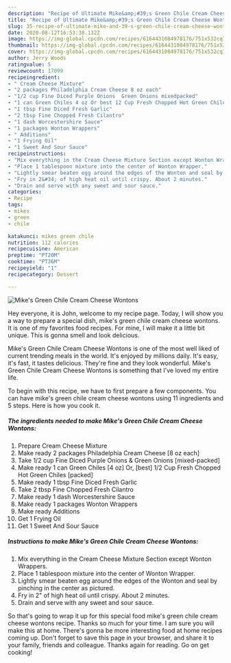 ```yaml
---
description: "Recipe of Ultimate Mike&amp;#39;s Green Chile Cream Cheese Wontons"
title: "Recipe of Ultimate Mike&amp;#39;s Green Chile Cream Cheese Wontons"
slug: 35-recipe-of-ultimate-mike-and-39-s-green-chile-cream-cheese-wontons
date: 2020-08-12T16:53:38.132Z
image: https://img-global.cpcdn.com/recipes/6164431084978176/751x532cq70/mikes-green-chile-cream-cheese-wontons-recipe-main-photo.jpg
thumbnail: https://img-global.cpcdn.com/recipes/6164431084978176/751x532cq70/mikes-green-chile-cream-cheese-wontons-recipe-main-photo.jpg
cover: https://img-global.cpcdn.com/recipes/6164431084978176/751x532cq70/mikes-green-chile-cream-cheese-wontons-recipe-main-photo.jpg
author: Jerry Woods
ratingvalue: 5
reviewcount: 17099
recipeingredient:
- " Cream Cheese Mixture"
- "2 packages Philadelphia Cream Cheese 8 oz each"
- "1/2 cup Fine Diced Purple Onions  Green Onions mixedpacked"
- "1 can Green Chiles 4 oz Or best 12 Cup Fresh Chopped Hot Green Chiles packed"
- "1 tbsp Fine Diced Fresh Garlic"
- "2 tbsp Fine Chopped Fresh Cilantro"
- "1 dash Worcestershire Sauce"
- "1 packages Wonton Wrappers"
- " Additions"
- "1 Frying Oil"
- "1 Sweet And Sour Sauce"
recipeinstructions:
- "Mix everything in the Cream Cheese Mixture Section except Wonton Wrappers."
- "Place 1 tablespoon mixture into the center of Wonton Wrapper."
- "Lightly smear beaten egg around the edges of the Wonton and seal by pinching in the center as pictured."
- "Fry in 2&#34; of high heat oil until crispy. About 2 minutes."
- "Drain and serve with any sweet and sour sauce."
categories:
- Recipe
tags:
- mikes
- green
- chile

katakunci: mikes green chile 
nutrition: 112 calories
recipecuisine: American
preptime: "PT20M"
cooktime: "PT36M"
recipeyield: "1"
recipecategory: Dessert

---
```



![Mike&#39;s Green Chile Cream Cheese Wontons](https://img-global.cpcdn.com/recipes/6164431084978176/751x532cq70/mikes-green-chile-cream-cheese-wontons-recipe-main-photo.jpg)

Hey everyone, it is John, welcome to my recipe page. Today, I will show you a way to prepare a special dish, mike&#39;s green chile cream cheese wontons. It is one of my favorites food recipes. For mine, I will make it a little bit unique. This is gonna smell and look delicious.

Mike&#39;s Green Chile Cream Cheese Wontons is one of the most well liked of current trending meals in the world. It's enjoyed by millions daily. It's easy, it's fast, it tastes delicious. They're fine and they look wonderful. Mike&#39;s Green Chile Cream Cheese Wontons is something that I've loved my entire life.




To begin with this recipe, we have to first prepare a few components. You can have mike&#39;s green chile cream cheese wontons using 11 ingredients and 5 steps. Here is how you cook it.

<!--inarticleads1-->

##### The ingredients needed to make Mike&#39;s Green Chile Cream Cheese Wontons:

1. Prepare  Cream Cheese Mixture
1. Make ready 2 packages Philadelphia Cream Cheese [8 oz each]
1. Take 1/2 cup Fine Diced Purple Onions &amp; Green Onions [mixed-packed]
1. Make ready 1 can Green Chiles [4 oz] Or, [best] 1/2 Cup Fresh Chopped Hot Green Chiles [packed]
1. Make ready 1 tbsp Fine Diced Fresh Garlic
1. Take 2 tbsp Fine Chopped Fresh Cilantro
1. Make ready 1 dash Worcestershire Sauce
1. Make ready 1 packages Wonton Wrappers
1. Make ready  Additions
1. Get 1 Frying Oil
1. Get 1 Sweet And Sour Sauce




<!--inarticleads2-->

##### Instructions to make Mike&#39;s Green Chile Cream Cheese Wontons:

1. Mix everything in the Cream Cheese Mixture Section except Wonton Wrappers.
1. Place 1 tablespoon mixture into the center of Wonton Wrapper.
1. Lightly smear beaten egg around the edges of the Wonton and seal by pinching in the center as pictured.
1. Fry in 2&#34; of high heat oil until crispy. About 2 minutes.
1. Drain and serve with any sweet and sour sauce.




So that's going to wrap it up for this special food mike&#39;s green chile cream cheese wontons recipe. Thanks so much for your time. I am sure you will make this at home. There's gonna be more interesting food at home recipes coming up. Don't forget to save this page in your browser, and share it to your family, friends and colleague. Thanks again for reading. Go on get cooking!
